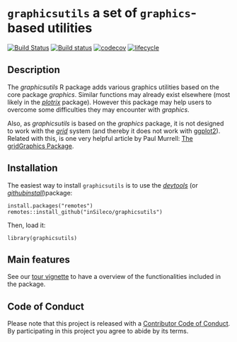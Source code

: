 `graphicsutils` a set of `graphics`-based utilities
===================================================

[![Build
Status](https://travis-ci.org/inSileco/graphicsutils.svg?branch=master)](https://travis-ci.org/inSileco/graphicsutils)
[![Build
status](https://ci.appveyor.com/api/projects/status/330p7f0djhpl998q?svg=true)](https://ci.appveyor.com/project/KevCaz/graphicsutils-qo99s)
[![codecov](https://codecov.io/gh/inSileco/graphicsutils/branch/master/graph/badge.svg)](https://codecov.io/gh/inSileco/graphicsutils)
[![lifecycle](https://img.shields.io/badge/lifecycle-maturing-blue.svg)](https://www.tidyverse.org/lifecycle/#maturing)


Description
-----------

The *graphicsutils* R package adds various graphics utilities
based on the core package *graphics*.  Similar functions may already exist
elsewhere (most likely in the [*plotrix*](http://cran.r-project.org/web/packages/plotrix/index.html)
package). However this package may help users to overcome some difficulties they may encounter with *graphics*.

Also, as *graphicsutils* is based on the *graphics* package, it is not
designed to work with the
[*grid*](https://stat.ethz.ch/R-manual/R-devel/library/grid/html/grid-package.html)
system (and thereby it does not work with
[ggplot2](http://cran.r-project.org/web/packages/ggplot2/index.html)).
Related with this, is one very helpful article by Paul Murrell: [The
gridGraphics
Package](https://journal.r-project.org/archive/2015-1/murrell.pdf).




Installation
------------

The easiest way to install `graphicsutils` is to use the
[*devtools*](http://cran.r-project.org/web/packages/devtools/index.html)
(or [*githubinstall*](http://cran.r-project.org/web/packages/githubinstall/index.html))package:

    install.packages("remotes")
    remotes::install_github("inSileco/graphicsutils")

Then, load it:

    library(graphicsutils)



Main features
-------------

See our [tour vignette](http://insileco.github.io/graphicsutils/articles/overview.html) to have a overview of the functionalities included in the package.



Code of Conduct
---------------

Please note that this project is released with a [Contributor Code of Conduct](CONDUCT.md). By participating in this project you agree to abide by its terms.

